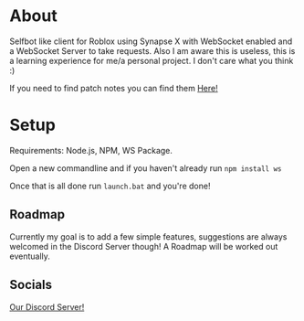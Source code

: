 # About

Selfbot like client for Roblox using Synapse X with WebSocket enabled and a WebSocket Server to take requests. Also I am aware this is useless, this is a learning experience for me/a personal project. I don't care what you think :)

If you need to find patch notes you can find them [Here!](PATCH_NOTES.md)

# Setup

Requirements: Node.js, NPM, WS Package.

Open a new commandline and if you haven't already run `npm install ws`

Once that is all done run `launch.bat` and you're done!

## Roadmap

Currently my goal is to add a few simple features, suggestions are always welcomed in the Discord Server though! A Roadmap will be worked out eventually.

## Socials
[Our Discord Server!](https://discord.gg/8aSwnfRPAn)
